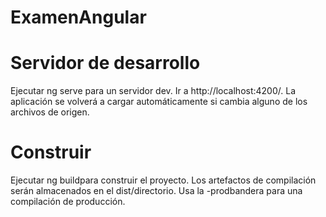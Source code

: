 # ExamenAngular

# Servidor de desarrollo
Ejecutar ng serve para un servidor dev. Ir a http://localhost:4200/. La aplicación se volverá a cargar automáticamente si cambia alguno de los archivos de origen.

# Construir
Ejecutar ng buildpara construir el proyecto. Los artefactos de compilación serán almacenados en el dist/directorio. Usa la -prodbandera para una compilación de producción.
